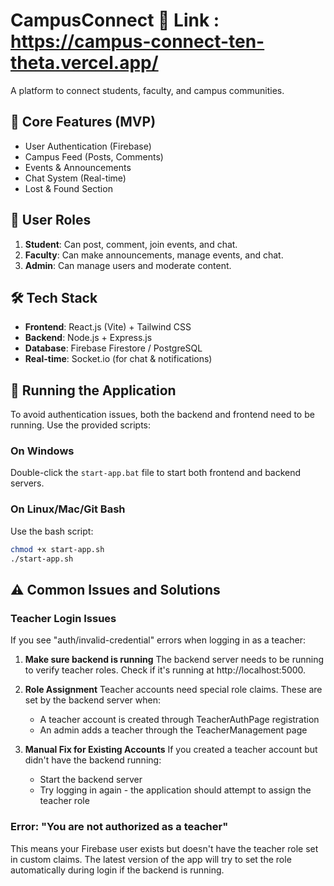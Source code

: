 # CampusConnect 🚀     Link : https://campus-connect-ten-theta.vercel.app/

A platform to connect students, faculty, and campus communities.

## 🌟 Core Features (MVP)

- User Authentication (Firebase)
- Campus Feed (Posts, Comments)
- Events & Announcements
- Chat System (Real-time)
- Lost & Found Section

## 👤 User Roles

1. **Student**: Can post, comment, join events, and chat.
2. **Faculty**: Can make announcements, manage events, and chat.
3. **Admin**: Can manage users and moderate content.

## 🛠️ Tech Stack

- **Frontend**: React.js (Vite) + Tailwind CSS
- **Backend**: Node.js + Express.js
- **Database**: Firebase Firestore / PostgreSQL
- **Real-time**: Socket.io (for chat & notifications)

## 🚦 Running the Application

To avoid authentication issues, both the backend and frontend need to be running. Use the provided scripts:

### On Windows

Double-click the `start-app.bat` file to start both frontend and backend servers.

### On Linux/Mac/Git Bash

Use the bash script:

```bash
chmod +x start-app.sh
./start-app.sh
```

## ⚠️ Common Issues and Solutions

### Teacher Login Issues

If you see "auth/invalid-credential" errors when logging in as a teacher:

1. **Make sure backend is running**
   The backend server needs to be running to verify teacher roles. Check if it's running at http://localhost:5000.

2. **Role Assignment**
   Teacher accounts need special role claims. These are set by the backend server when:

   - A teacher account is created through TeacherAuthPage registration
   - An admin adds a teacher through the TeacherManagement page

3. **Manual Fix for Existing Accounts**
   If you created a teacher account but didn't have the backend running:
   - Start the backend server
   - Try logging in again - the application should attempt to assign the teacher role

### Error: "You are not authorized as a teacher"

This means your Firebase user exists but doesn't have the teacher role set in custom claims. The latest version of the app will try to set the role automatically during login if the backend is running.
